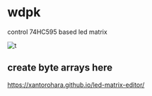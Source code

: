 wdpk 
=======

control 74HC595 based led matrix

![t](https://i.imgur.com/Wl6vMJG.png)

create byte arrays here
-------
https://xantorohara.github.io/led-matrix-editor/
